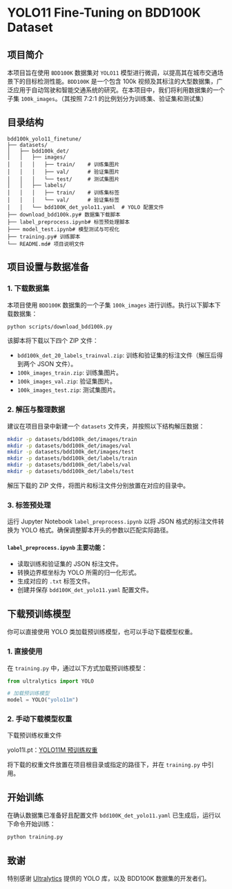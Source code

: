 # YOLO11 Fine-Tuning on BDD100K Dataset

## 项目简介

本项目旨在使用 `BDD100K` 数据集对 `YOLO11` 模型进行微调，以提高其在城市交通场景下的目标检测性能。`BDD100K` 是一个包含 100k 视频及其标注的大型数据集，广泛应用于自动驾驶和智能交通系统的研究。在本项目中，我们将利用数据集的一个子集 `100k_images`。（其按照 7:2:1 的比例划分为训练集、验证集和测试集）

## 目录结构

```
bdd100k_yolo11_finetune/
├── datasets/
│   ├── bdd100k_det/
│   │   ├── images/
│   │   │   ├── train/    # 训练集图片
│   │   │   ├── val/      # 验证集图片
│   │   │   └── test/     # 测试集图片
│   │   ├── labels/
│   │   │   ├── train/    # 训练集标签
│   │   │   └── val/      # 验证集标签
│   │   └── bdd100K_det_yolo11.yaml  # YOLO 配置文件
├── download_bdd100k.py# 数据集下载脚本
├── label_preprocess.ipynb# 标签预处理脚本
├─── model_test.ipynb# 模型测试与可视化
├── training.py# 训练脚本
└── README.md# 项目说明文件
```

## 项目设置与数据准备

### 1. 下载数据集

本项目使用 `BDD100K` 数据集的一个子集 `100k_images` 进行训练。执行以下脚本下载数据集：

```bash
python scripts/download_bdd100k.py
```

该脚本将下载以下四个 ZIP 文件：

- `bdd100k_det_20_labels_trainval.zip`: 训练和验证集的标注文件（解压后得到两个 JSON 文件）。
- `100k_images_train.zip`: 训练集图片。
- `100k_images_val.zip`: 验证集图片。
- `100k_images_test.zip`: 测试集图片。

### 2. 解压与整理数据

建议在项目目录中新建一个 `datasets` 文件夹，并按照以下结构解压数据：

```bash
mkdir -p datasets/bdd100k_det/images/train
mkdir -p datasets/bdd100k_det/images/val
mkdir -p datasets/bdd100k_det/images/test
mkdir -p datasets/bdd100k_det/labels/train
mkdir -p datasets/bdd100k_det/labels/val
mkdir -p datasets/bdd100k_det/labels/test
```

解压下载的 ZIP 文件，将图片和标注文件分别放置在对应的目录中。

### 3. 标签预处理

运行 Jupyter Notebook `label_preprocess.ipynb` 以将 JSON 格式的标注文件转换为 YOLO 格式。确保调整脚本开头的参数以匹配实际路径。

#### `label_preprocess.ipynb` 主要功能：

- 读取训练和验证集的 JSON 标注文件。
- 转换边界框坐标为 YOLO 所需的归一化形式。
- 生成对应的 `.txt` 标签文件。
- 创建并保存 `bdd100K_det_yolo11.yaml` 配置文件。

## 下载预训练模型

你可以直接使用 YOLO 类加载预训练模型，也可以手动下载模型权重。

### 1. 直接使用 

在 `training.py` 中，通过以下方式加载预训练模型：

```python
from ultralytics import YOLO

# 加载预训练模型
model = YOLO("yolo11m")
```

### 2. 手动下载模型权重

下载预训练权重文件 

yolo11l.pt：[YOLO11M 预训练权重](https://github.com/ultralytics/assets/releases/download/v8.3.0/yolo11m.pt)

将下载的权重文件放置在项目根目录或指定的路径下，并在 `training.py` 中引用。

## 开始训练

在确认数据集已准备好且配置文件 `bdd100K_det_yolo11.yaml` 已生成后，运行以下命令开始训练：

```bash
python training.py
```

## 致谢

特别感谢 [Ultralytics](https://github.com/ultralytics) 提供的 YOLO 库，以及 BDD100K 数据集的开发者们。

